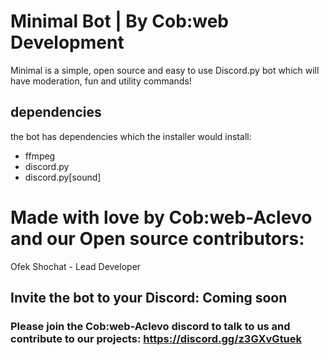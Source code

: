 # Minimal Bot | By Cob:web Development

Minimal is a simple, open source and easy to use Discord.py bot which will have moderation, fun and utility commands!

## dependencies
the bot has dependencies which the installer would install:
 - ffmpeg
 - discord.py
 - discord.py\[sound\]

# Made with love by Cob:web-Aclevo and our Open source contributors:

Ofek Shochat - Lead Developer

## Invite the bot to your Discord: Coming soon

### Please join the Cob:web-Aclevo discord to talk to us and contribute to our projects: https://discord.gg/z3GXvGtuek

